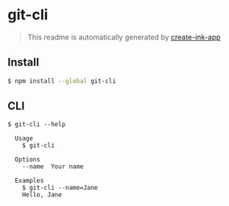 # git-cli

> This readme is automatically generated by [create-ink-app](https://github.com/vadimdemedes/create-ink-app)


## Install

```bash
$ npm install --global git-cli
```


## CLI

```
$ git-cli --help

  Usage
    $ git-cli

  Options
    --name  Your name

  Examples
    $ git-cli --name=Jane
    Hello, Jane
```
